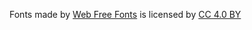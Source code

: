 Fonts made by <a href="http://www.webfontfree.com" target="_blank">Web Free Fonts</a> is licensed by <a href="http://creativecommons.org/licenses/by/4.0/" target="_blank">CC 4.0 BY</a>
